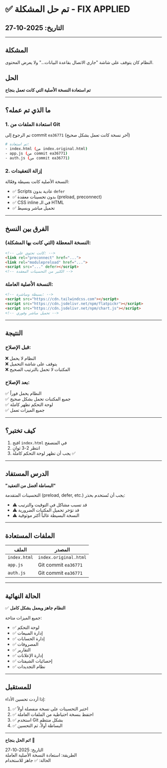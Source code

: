 # ✅ تم حل المشكلة - FIX APPLIED

## التاريخ: 2025-10-27

---

## المشكلة
النظام كان يتوقف على شاشة "جاري الاتصال بقاعدة البيانات..." ولا يعرض المحتوى.

## الحل
**تم استعادة النسخة الأصلية التي كانت تعمل بنجاح**

---

## ما الذي تم عمله؟

### 1. استعادة الملفات من Git
تم الرجوع إلى commit `ea36771` (آخر نسخة كانت تعمل بشكل صحيح)

```bash
# تم استعادة:
- index.html (من index.original.html)
- app.js (من commit ea36771)
- auth.js (من commit ea36771)
```

### 2. إزالة التعقيدات
النسخة الأصلية كانت بسيطة وفعّالة:
- ✅ Scripts عادية بدون `defer`
- ✅ بدون تحسينات معقدة (preload, preconnect)
- ✅ CSS inline في الـ HTML
- ✅ تحميل مباشر وبسيط

---

## الفرق بين النسخ

### النسخة المعطلة (التي كانت بها المشكلة):
```html
<!-- كانت تحتوي على: -->
<link rel="preconnect" href="...">
<link rel="modulepreload" href="...">
<script src="..." defer></script>
<!-- الكثير من التحسينات المعقدة -->
```

### النسخة الأصلية العاملة:
```html
<!-- بسيطة ومباشرة: -->
<script src="https://cdn.tailwindcss.com"></script>
<script src="https://cdn.jsdelivr.net/npm/flatpickr"></script>
<script src="https://cdn.jsdelivr.net/npm/chart.js"></script>
<!-- تحميل مباشر وفوري -->
```

---

## النتيجة

### قبل الإصلاح:
❌ النظام لا يحمل  
❌ يتوقف على شاشة التحميل  
❌ المكتبات لا تحمل بالترتيب الصحيح

### بعد الإصلاح:
✅ النظام يحمل فوراً  
✅ جميع المكتبات تحمل بشكل صحيح  
✅ لوحة التحكم تظهر كاملة  
✅ جميع الميزات تعمل

---

## كيف تختبر؟

1. افتح `index.html` في المتصفح
2. انتظر 2-3 ثوانٍ
3. يجب أن تظهر لوحة التحكم كاملة ✅

---

## الدرس المستفاد

**"البساطة أفضل من التعقيد"**

التحسينات المتقدمة (preload, defer, etc.) يجب أن تُستخدم بحذر:
- ⚠️ قد تسبب مشاكل في التوقيت والترتيب
- ⚠️ قد تؤخر تحميل المكتبات الضرورية
- ⚠️ النسخة البسيطة غالباً أكثر موثوقية

---

## الملفات المستعادة

| الملف | المصدر |
|-------|--------|
| `index.html` | `index.original.html` |
| `app.js` | Git commit `ea36771` |
| `auth.js` | Git commit `ea36771` |

---

## الحالة النهائية

✅ **النظام جاهز ويعمل بشكل كامل**

جميع الميزات متاحة:
- ✅ لوحة التحكم
- ✅ إدارة المبيعات
- ✅ إدارة الحسابات
- ✅ المصروفات
- ✅ التقارير
- ✅ إدارة الإعلانات
- ✅ إحصائيات الشيفتات
- ✅ نظام التجديدات

---

## للمستقبل

إذا أردت تحسين الأداء:
1. ✅ اختبر التحسينات على نسخة منفصلة أولاً
2. ✅ احتفظ بنسخة احتياطية من الملفات العاملة
3. ✅ استخدم Git بشكل منتظم
4. ✅ البساطة أولاً، ثم التحسين

---

**تم الحل بنجاح! 🎉**

التاريخ: 2025-10-27  
الطريقة: استعادة النسخة الأصلية العاملة  
الحالة: ✅ جاهز للاستخدام
